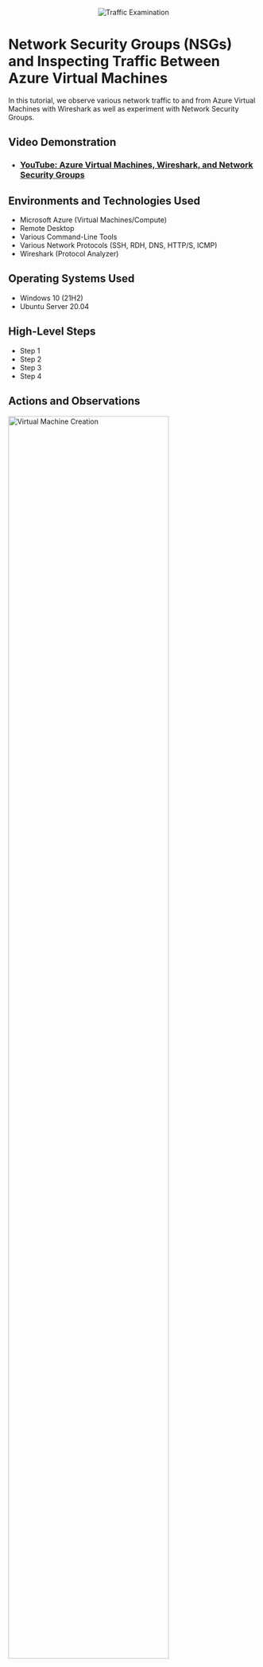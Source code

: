 <p align="center">
<img src="https://i.imgur.com/Ua7udoS.png" alt="Traffic Examination"/>
</p>

<h1>Network Security Groups (NSGs) and Inspecting Traffic Between Azure Virtual Machines</h1>
In this tutorial, we observe various network traffic to and from Azure Virtual Machines with Wireshark as well as experiment with Network Security Groups. <br />


<h2>Video Demonstration</h2>

- ### [YouTube: Azure Virtual Machines, Wireshark, and Network Security Groups](https://www.youtube.com)

<h2>Environments and Technologies Used</h2>

- Microsoft Azure (Virtual Machines/Compute)
- Remote Desktop
- Various Command-Line Tools
- Various Network Protocols (SSH, RDH, DNS, HTTP/S, ICMP)
- Wireshark (Protocol Analyzer)

<h2>Operating Systems Used </h2>

- Windows 10 (21H2)
- Ubuntu Server 20.04

<h2>High-Level Steps</h2>

- Step 1
- Step 2
- Step 3
- Step 4

<h2>Actions and Observations</h2>

<p>
<img src="https://i.imgur.com/tHGpmFH.png" height="80%" width="80%" alt="Virtual Machine Creation"/>
</p>
<p>
Using Azure, I created and resource group following 2 virtual machines. The first operating on Windows and the second running on Linux.
</p>
<br />

<p>
<img src="https://i.imgur.com/4plaY3W.png" height="80%" width="80%" alt="ICMP"/>
</p>
<p>
I remote desktop connected into VM1 and then installed Wireshark onto that. Filtering for ICMP, I pinged VM2 and observing the network traffic. 
</p>
<br />

<p>
<img src="https://i.imgur.com/SimoCCJ.png" height="80%" width="80%" alt="FireWall"/>
<p>
<img src="https://i.imgur.com/z03WRJ8.png" height="80%" width="80%" alt="FireWall"/>
<p>
I went into VM2's network security group and blocked ICMP traffic, observing the hault in traffic when access was denied.  firewall in National Secrutiy Groups, to block incoming traffic from that server. 
</p>
<br />

<p>
<img src="https://i.imgur.com/OXygwSy.png" height="80%" width="80%" alt="SSH"/>
</p>
<img src="https://i.imgur.com/THVGZrJ.png" height="80%" width="80%" alt="TCP.Port==22"/>
<p>
  </p>
<img src="https://i.imgur.com/BqlDG1p.png" height="80%" width="80%" alt="DNS/Udp.port==53"/>
<p>
Next, I explored gaining access to the other computers command line. I filtered for SSH Traffic (tcp.port ==22), DNS (udp.port ==53), and RDP (tcp.port ==3389). 
</p>
<br />
